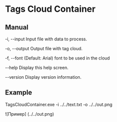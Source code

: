 # Tags Cloud Container

## Manual 

  -i, --input     Input file with data to process.

  -o, --output    Output file with tag cloud.

  -f, --font      (Default: Arial) font to be used in the cloud

  --help          Display this help screen.

  --version       Display version information.
  
## Example 

TagsCloudContainer.exe -i ../../text.txt -o ../../out.png 

![Пример] (../../out.png)


